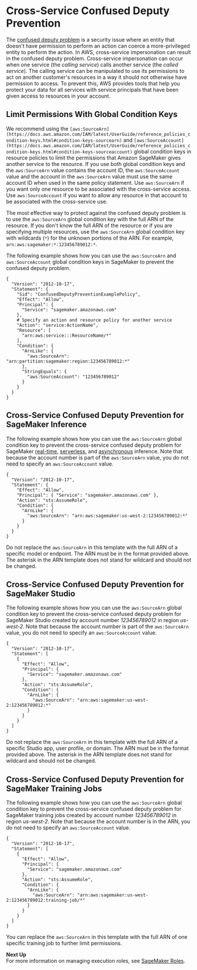 # Cross\-Service Confused Deputy Prevention<a name="security-confused-deputy-prevention"></a>

The [confused deputy problem](https://docs.aws.amazon.com/IAM/latest/UserGuide/confused-deputy) is a security issue where an entity that doesn't have permission to perform an action can coerce a more\-privileged entity to perform the action\. In AWS, cross\-service impersonation can result in the confused deputy problem\. Cross\-service impersonation can occur when one service \(the *calling service*\) calls another service \(the *called service*\)\. The calling service can be manipulated to use its permissions to act on another customer's resources in a way it should not otherwise have permission to access\. To prevent this, AWS provides tools that help you protect your data for all services with service principals that have been given access to resources in your account\. 

## Limit Permissions With Global Condition Keys<a name="security-confused-deputy-context-keys"></a>

We recommend using the `[aws:SourceArn](https://docs.aws.amazon.com/IAM/latest/UserGuide/reference_policies_condition-keys.html#condition-keys-sourcearn)` and `[aws:SourceAccount](https://docs.aws.amazon.com/IAM/latest/UserGuide/reference_policies_condition-keys.html#condition-keys-sourceaccount)` global condition keys in resource policies to limit the permissions that Amazon SageMaker gives another service to the resource\. If you use both global condition keys and the `aws:SourceArn` value contains the account ID, the `aws:SourceAccount` value and the account in the `aws:SourceArn` value must use the same account ID when used in the same policy statement\. Use `aws:SourceArn` if you want only one resource to be associated with the cross\-service access\. Use `aws:SourceAccount` if you want to allow any resource in that account to be associated with the cross\-service use\.

The most effective way to protect against the confused deputy problem is to use the `aws:SourceArn` global condition key with the full ARN of the resource\. If you don't know the full ARN of the resource or if you are specifying multiple resources, use the `aws:SourceArn` global condition key with wildcards \(`*`\) for the unknown portions of the ARN\. For example, `arn:aws:sagemaker:*:123456789012:*`\.

The following example shows how you can use the `aws:SourceArn` and `aws:SourceAccount` global condition keys in SageMaker to prevent the confused deputy problem\.

```
{
  "Version": "2012-10-17",
  "Statement": {
    "Sid": "ConfusedDeputyPreventionExamplePolicy",
    "Effect": "Allow",
    "Principal": {
      "Service": "sagemaker.amazonaws.com"
    },
    # Specify an action and resource policy for another service
    "Action": "service:ActionName",
    "Resource": [
      "arn:aws:service:::ResourceName/*"
    ],
    "Condition": {
      "ArnLike": {
        "aws:SourceArn": "arn:partition:sagemaker:region:123456789012:*"
      },
      "StringEquals": {
        "aws:SourceAccount": "123456789012"
      }
    }
  }
}
```

## Cross\-Service Confused Deputy Prevention for SageMaker Inference<a name="security-confused-deputy-inference"></a>

The following example shows how you can use the `aws:SourceArn` global condition key to prevent the cross\-service confused deputy problem for SageMaker [real\-time](https://docs.aws.amazon.com/sagemaker/latest/dg/realtime-endpoints), [serverless](https://docs.aws.amazon.com/sagemaker/latest/dg/serverless-endpoints), and [asynchronous](https://docs.aws.amazon.com/sagemaker/latest/dg/async-inference) inference\. Note that because the account number is part of the `aws:SourceArn` value, you do not need to specify an `aws:SourceAccount` value\.

```
{
  "Version": "2012-10-17",
  "Statement": {
    "Effect": "Allow",
    "Principal": { "Service": "sagemaker.amazonaws.com" },
    "Action": "sts:AssumeRole",
    "Condition": {
      "ArnLike": {
        "aws:SourceArn": "arn:aws:sagemaker:us-west-2:123456789012:*"
      }
    }
  }
}
```

Do not replace the `aws:SourceArn` in this template with the full ARN of a specific model or endpoint\. The ARN must be in the format provided above\. The asterisk in the ARN template does not stand for wildcard and should not be changed\. 

## Cross\-Service Confused Deputy Prevention for SageMaker Studio<a name="security-confused-deputy-studio"></a>

The following example shows how you can use the `aws:SourceArn` global condition key to prevent the cross\-service confused deputy problem for SageMaker Studio created by account number *123456789012* in region *us\-west\-2*\. Note that because the account number is part of the `aws:SourceArn` value, you do not need to specify an `aws:SourceAccount` value\. 

```
{
  "Version": "2012-10-17",
  "Statement": [
    {
      "Effect": "Allow",
      "Principal": {
        "Service": "sagemaker.amazonaws.com"
      },
      "Action": "sts:AssumeRole",
      "Condition": {
        "ArnLike": {
          "aws:SourceArn": "arn:aws:sagemaker:us-west-2:123456789012:*"
        }
      }
    }
  ]
}
```

Do not replace the `aws:SourceArn` in this template with the full ARN of a specific Studio app, user profile, or domain\. The ARN must be in the format provided above\. The asterisk in the ARN template does not stand for wildcard and should not be changed\. 

## Cross\-Service Confused Deputy Prevention for SageMaker Training Jobs<a name="security-confused-deputy-training-job"></a>

The following example shows how you can use the `aws:SourceArn` global condition key to prevent the cross\-service confused deputy problem for SageMaker training jobs created by account number *123456789012* in region *us\-west\-2*\. Note that because the account number is in the ARN, you do not need to specify an `aws:SourceAccount` value\.

```
{
  "Version": "2012-10-17",
  "Statement": [
    {
      "Effect": "Allow",
      "Principal": {
        "Service": "sagemaker.amazonaws.com"
      },
      "Action": "sts:AssumeRole",
      "Condition": {
        "ArnLike": {
          "aws:SourceArn": "arn:aws:sagemaker:us-west-2:123456789012:training-job/*"
        }
      }
    }
  ]
}
```

You can replace the `aws:SourceArn` in this template with the full ARN of one specific training job to further limit permissions\.

**Next Up**  
For more information on managing execution roles, see [SageMaker Roles](https://docs.aws.amazon.com/sagemaker/latest/dg/sagemaker-roles)\.